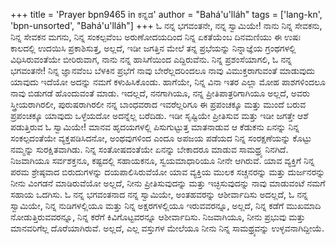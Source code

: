 +++
title = 'Prayer bpn9465 in ಕನ್ನಡ'
author = "Bahá'u'lláh"
tags = ['lang-kn', 'bpn-unsorted', "Bahá'u'lláh"]
+++
ಓ ನನ್ನ ಭಗವಂತನೇ, ನನ್ನ ಸ್ವಾಮಿಯೇ! ನಾನು ನಿನ್ನ ಸೇವಕನು,  ನಿನ್ನ ಸೇವಕನ ಮಗನು, ನಿನ್ನ ಸಂಕಲ್ಪವೆಂಬ ಅರುಣೋದಯದಿಂದ ನಿನ್ನ ಏಕತೆಯೆಂಬ ದಿನಮಣಿಯು ಈ ಉಷಃ ಕಾಲದಲ್ಲಿ ಉದಯಿಸಿ ಪ್ರಕಾಶಿಸುತ್ತ, ಅಲ್ಲದೆ, ಇಡೀ ಜಗತ್ತಿನ ಮೇಲೆ ತನ್ನ ಪ್ರಭೆಯನ್ನು ನಿನ್ನಾಜ್ಞೆಯ ಗ್ರಂಥಗಳಲ್ಲಿ ವಿಧಿಸಿರುವಂತೆಯೇ ಬೀರಿರುವಾಗ, ನಾನು ನನ್ನ ಹಾಸಿಗೆಯಿಂದ  ಎದ್ದಿರುವೆನು.  ನಿನ್ನ ಪ್ರಶಂಸೆಯಾಗಲಿ, ಓ ನನ್ನ ಭಗವಂತನೇ! ನಿನ್ನ ಜ್ಞಾನವೆಂಬ ಬೆಳಕಿನ ಪ್ರಭೆಗೆ ನಾವು ಬೇರೆಲ್ಲದರಿಂದಲೂ ನಾವು ವಿಮುಕ್ತರಾಗುವಂತೆ ಮಾಡುವುದು ಯಾವುದು ಇದೆಯೋ ಅದನ್ನು ನಮಗೆ ಕಳುಹಿಸಿಕೊಂಡು.  ಹಾಗೆಯೇ, ನಿನ್ನ ವಿನಾ ಇತರ ಎಲ್ಲಾ ಮೋಹ ಪಾಶಗಳಿಂದಲೂ ನಾವು ಬಿಡುಗಡೆ ಹೊಂದುವಂತೆ ಮಾಡು.  ಇದಲ್ಲದೆ, ನನಗಾಗಿಯೂ, ನನ್ನ ಪ್ರೀತಿಪಾತ್ರರಿಗಾಗಿಯೂ ಅಲ್ಲದೆ, ಅವರು ಸ್ತ್ರೀಯರಾಗಿರಲೀ, ಪುರುಷರಾಗಿರಲೀ ನನ್ನ ಬಾಂಧವರಾದ ಇವರೆಲ್ಲರಿಗೂ ಈ ಪ್ರಪಂಚಕ್ಕೂ ಮತ್ತು ಮುಂದೆ ಬರುವ ಪ್ರಪಂಚಕ್ಕೂ ಯಾವುದು ಒಳ್ಳೆಯದೋ ಅದನ್ನೆಲ್ಲ ಬರೆದಿಡು.  ಇಡೀ ಸೃಷ್ಟಿಯೇ ಪ್ರೀತಿಸುವ ಮತ್ತು ಇಡೀ ಜಗತ್ತೇ ಆಶೆ ಪಡುತ್ತಿರುವ ಓ ಸ್ವಾಮಿಯೇ! ಮಾನವ ಹೃದಯಗಳಲ್ಲಿ ಪಿಸುಗುಟ್ಟುತ್ತ ಮಾತನಾಡುವ ಆ ಕೆಡುಕನು ಏನನ್ನು ನಿನ್ನ ಸಂಕಲ್ಪದಂತೆಯೇ ವ್ಯಕ್ತಪಡಿಸಿದನೋ, ಅಂಥವುಗಳಿಂದ ಎಂದೂ ಅಪಜಯ ಪಡೆಯದ ನಿನ್ನ ಸಂರಕ್ಷಣೆಯನ್ನು ಕೊಟ್ಟು ನಮ್ಮನ್ನು ಸುರಕ್ಷಿತವಾಗಿಡು.  ನಿನ್ನ ಸಂತೋಷದಂತೆಯೇ ಏನನ್ನು ಬೇಕಾದರೂ ಮಾಡುವ ಸಾಮಥ್ರ್ಯ ನಿನಗಿದೆ.  ನಿಜವಾಗಿಯೂ ಸರ್ವಶಕ್ತನೂ, ಕಷ್ಟದಲ್ಲಿ ಸಹಾಯಕನೂ, ಸ್ವಯಮಾಧಾರಿಯೂ ನೀನೇ ಆಗಿರುವೆ.
ಯಾವ ವ್ಯಕ್ತಿಗೆ ನಿನ್ನ ಪರಮ ಶ್ರೇಷ್ಠವಾದ ಬಿರುದುಗಳನ್ನು ದಯಪಾಲಿಸಿರುವೆಯೋ ಯಾವ ವ್ಯಕ್ತಿಯ ಮುಲಕ ಸಚ್ಚನರನ್ನು ಮತ್ತು ದುರ್ಜನರನ್ನು ನೀನು ವಿಂಗಡನೆ ಮಾಡಿರುವೆಯೋ ಅಲ್ಲದೆ, ನೀನು ಪ್ರೀತಿಸುವುದನ್ನು ಮತ್ತು ಇಚ್ಛಿಸುವುದನ್ನು ನಾವು ಮಾಡುವಂಟೆ ನಮಗೆ ಸಹಾಯ ಒದಗಿಸು.  ಓ ನನ್ನ ಭಗವಂತನಾದ ನನ್ನ ಸ್ವಾಮಿಯೇ, ಅಂತಹವರನ್ನು ಆಶೀರ್ವಾದಿಸು ಅದಲ್ಲದೆ, ಓ ನನ್ನ ಸ್ವಾಮಿಯೇ, ನಿನ್ನ ನುಡಿಗಳಲ್ಲಿಯೂ ಮತ್ತು ನಿನ್ನ ಅಕ್ಷರಗಳಲ್ಲಿಯೂ ಇರುವವರನ್ನೂ, ಅಲ್ಲದೆ, ನಿನ್ನ ಕಡೆಗೆ ಮುಖಮಾದಿ ನೋಡುತ್ತಿರುವವರನ್ನೂ, ನಿನ್ನ ಕರೆಗೆ ಕಿವಿಗೊಟ್ಟವರನ್ನೂ ಆಶೀರ್ವಾದಿಸು.  ನಿಜವಾಗಿಯೂ, ನೀನು ಪ್ರಭುವು ಮತ್ತು ಮಾನವರಿಗೆಲ್ಲ ದೊರೆಯಾಗಿರುವೆ.  ಅಲ್ಲದೆ, ಎಲ್ಲ ವಸ್ತುಗಳ ಮೇಲೆಯೂ ನೀನು ನಿನ್ನ ಸಾಮಥ್ರ್ಯವನ್ನು ಉಳ್ಳವನಾಗಿದ್ದೀಯೆ.
